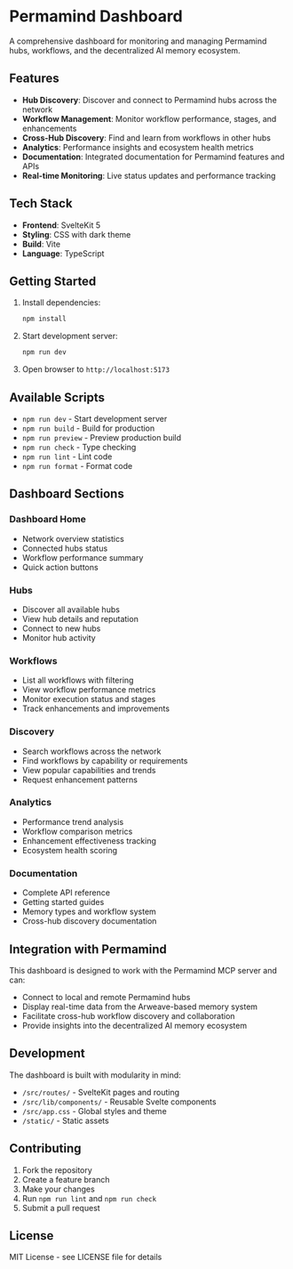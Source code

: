 # Permamind Dashboard

A comprehensive dashboard for monitoring and managing Permamind hubs, workflows, and the decentralized AI memory ecosystem.

## Features

- **Hub Discovery**: Discover and connect to Permamind hubs across the network
- **Workflow Management**: Monitor workflow performance, stages, and enhancements
- **Cross-Hub Discovery**: Find and learn from workflows in other hubs
- **Analytics**: Performance insights and ecosystem health metrics
- **Documentation**: Integrated documentation for Permamind features and APIs
- **Real-time Monitoring**: Live status updates and performance tracking

## Tech Stack

- **Frontend**: SvelteKit 5
- **Styling**: CSS with dark theme
- **Build**: Vite
- **Language**: TypeScript

## Getting Started

1. Install dependencies:

   ```bash
   npm install
   ```

2. Start development server:

   ```bash
   npm run dev
   ```

3. Open browser to `http://localhost:5173`

## Available Scripts

- `npm run dev` - Start development server
- `npm run build` - Build for production
- `npm run preview` - Preview production build
- `npm run check` - Type checking
- `npm run lint` - Lint code
- `npm run format` - Format code

## Dashboard Sections

### Dashboard Home

- Network overview statistics
- Connected hubs status
- Workflow performance summary
- Quick action buttons

### Hubs

- Discover all available hubs
- View hub details and reputation
- Connect to new hubs
- Monitor hub activity

### Workflows

- List all workflows with filtering
- View workflow performance metrics
- Monitor execution status and stages
- Track enhancements and improvements

### Discovery

- Search workflows across the network
- Find workflows by capability or requirements
- View popular capabilities and trends
- Request enhancement patterns

### Analytics

- Performance trend analysis
- Workflow comparison metrics
- Enhancement effectiveness tracking
- Ecosystem health scoring

### Documentation

- Complete API reference
- Getting started guides
- Memory types and workflow system
- Cross-hub discovery documentation

## Integration with Permamind

This dashboard is designed to work with the Permamind MCP server and can:

- Connect to local and remote Permamind hubs
- Display real-time data from the Arweave-based memory system
- Facilitate cross-hub workflow discovery and collaboration
- Provide insights into the decentralized AI memory ecosystem

## Development

The dashboard is built with modularity in mind:

- `/src/routes/` - SvelteKit pages and routing
- `/src/lib/components/` - Reusable Svelte components
- `/src/app.css` - Global styles and theme
- `/static/` - Static assets

## Contributing

1. Fork the repository
2. Create a feature branch
3. Make your changes
4. Run `npm run lint` and `npm run check`
5. Submit a pull request

## License

MIT License - see LICENSE file for details
